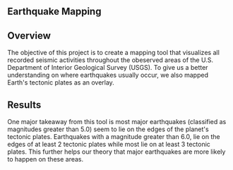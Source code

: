 ## Earthquake Mapping

## Overview
The objective of this project is to create a mapping tool that visualizes all recorded seismic activities throughout the obeserved areas of the U.S. Department of Interior Geological Survey (USGS). To give us a better understanding on where earthquakes usually occur, we also mapped Earth's tectonic plates as an overlay.

## Results
One major takeaway from this tool is most major earthquakes (classified as magnitudes greater than 5.0) seem to lie on the edges of the planet's tectonic plates. Earthquakes with a magnitude greater than 6.0, lie on the edges of at least 2 tectonic plates while most lie on at least 3 tectonic plates. This further helps our theory that major earthquakes are more likely to happen on these areas.
